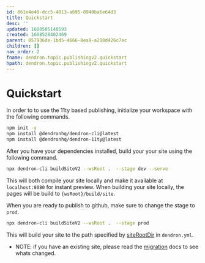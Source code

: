 ```yaml
---
id: 861e4e48-dcc5-4813-a695-8940ba6e64d3
title: Quickstart
desc: ''
updated: 1608585140593
created: 1608528402469
parent: 857936de-1bd5-4666-8ea9-a218d426c7ec
children: []
nav_order: 2
fname: dendron.topic.publishingv2.quickstart
hpath: dendron.topic.publishingv2.quickstart
---
```

# Quickstart

In order to to use the 11ty based publishing, initialize your workspace with the following commands.

```bash
npm init -y
npm install @dendronhq/dendron-cli@latest
npm install @dendronhq/dendron-11ty@latest
```

After you have your dependencies installed, build your your site using the following command.

```bash
npx dendron-cli buildSiteV2 --wsRoot .  --stage dev --serve
```

This will both compile your site locally and make it available at `localhost:8080` for instant preview. When building your site locally, the pages will be build to `{wsRoot}/build/site`. 

When you are ready to publish to github, make sure to change the stage to `prod`.

```bash
npx dendron-cli buildSiteV2 --wsRoot .  --stage prod 
```

This will build your site to the path specified by [siteRootDir](ffa6a4ba-5eda-48c7-add5-8e2333ba27b4#siterootdir) in `dendron.yml`. 

- NOTE: if you have an existing site, please read the [migration](fd26b3ef-7978-41c9-8f45-4c4f8414951d) docs to see whats changed.

